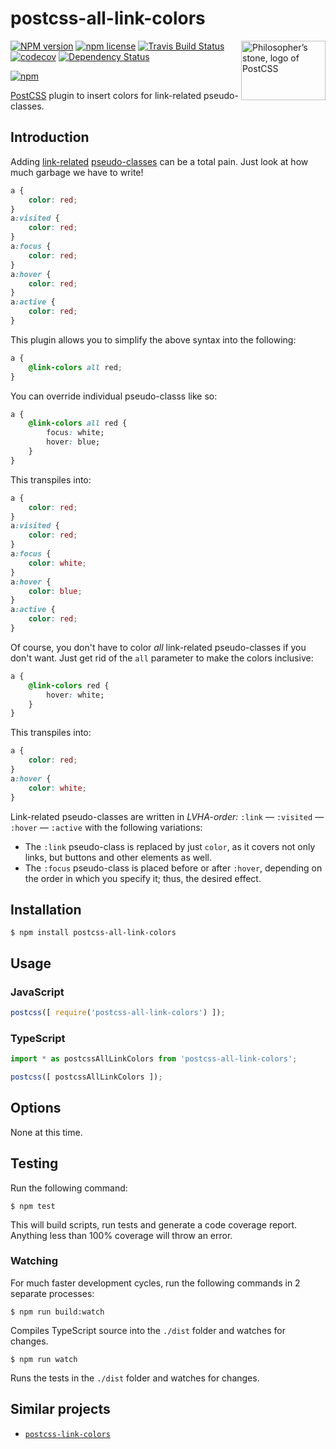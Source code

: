 # postcss-all-link-colors

<img align="right" width="135" height="95"
	title="Philosopher’s stone, logo of PostCSS"
	src="http://postcss.github.io/postcss/logo-leftp.png">

[![NPM version](http://img.shields.io/npm/v/postcss-all-link-colors.svg?style=flat)](https://www.npmjs.org/package/postcss-all-link-colors)
[![npm license](http://img.shields.io/npm/l/postcss-all-link-colors.svg?style=flat-square)](https://www.npmjs.org/package/postcss-all-link-colors)
[![Travis Build Status](https://img.shields.io/travis/jedmao/postcss-all-link-colors.svg)](https://travis-ci.org/jedmao/postcss-all-link-colors)
[![codecov](https://codecov.io/gh/jedmao/postcss-all-link-colors/branch/master/graph/badge.svg)](https://codecov.io/gh/jedmao/postcss-all-link-colors)
[![Dependency Status](https://gemnasium.com/badges/github.com/jedmao/postcss-all-link-colors.svg)](https://gemnasium.com/github.com/jedmao/postcss-all-link-colors)

[![npm](https://nodei.co/npm/postcss-all-link-colors.svg?downloads=true)](https://nodei.co/npm/postcss-all-link-colors/)

[PostCSS](https://github.com/postcss/postcss) plugin to insert colors for link-related pseudo-classes.

## Introduction

Adding [link-related](https://developer.mozilla.org/en-US/docs/Web/CSS/%3Ahover) [pseudo-classes](https://developer.mozilla.org/en-US/docs/Web/CSS/Pseudo-classes) can be a total pain. Just look at how much garbage we have to write!

```css
a {
	color: red;
}
a:visited {
	color: red;
}
a:focus {
	color: red;
}
a:hover {
	color: red;
}
a:active {
	color: red;
}
```

This plugin allows you to simplify the above syntax into the following:

```css
a {
	@link-colors all red;
}
```

You can override individual pseudo-classs like so:

```css
a {
	@link-colors all red {
		focus: white;
		hover: blue;
	}
}
```

This transpiles into:

```css
a {
	color: red;
}
a:visited {
	color: red;
}
a:focus {
	color: white;
}
a:hover {
	color: blue;
}
a:active {
	color: red;
}
```

Of course, you don't have to color _all_ link-related pseudo-classes if you don't want. Just get rid of the `all` parameter to make the colors inclusive:

```css
a {
	@link-colors red {
		hover: white;
	}
}
```

This transpiles into:

```css
a {
	color: red;
}
a:hover {
	color: white;
}
```

Link-related pseudo-classes are written in _LVHA-order:_ `:link` — `:visited` — `:hover` — `:active` with the following variations:
- The `:link` pseudo-class is replaced by just `color`, as it covers not only links, but buttons and other elements as well.
- The `:focus` pseudo-class is placed before or after `:hover`, depending on the order in which you specify it; thus, the desired effect.

## Installation

```
$ npm install postcss-all-link-colors
```

## Usage

### JavaScript

```js
postcss([ require('postcss-all-link-colors') ]);
```

### TypeScript

```ts
import * as postcssAllLinkColors from 'postcss-all-link-colors';

postcss([ postcssAllLinkColors ]);
```

## Options

None at this time.

## Testing

Run the following command:

```
$ npm test
```

This will build scripts, run tests and generate a code coverage report. Anything less than 100% coverage will throw an error.

### Watching

For much faster development cycles, run the following commands in 2 separate processes:

```
$ npm run build:watch
```

Compiles TypeScript source into the `./dist` folder and watches for changes.

```
$ npm run watch
```

Runs the tests in the `./dist` folder and watches for changes.

## Similar projects

- [`postcss-link-colors`](https://github.com/steffenmllr/postcss-link-colors)
